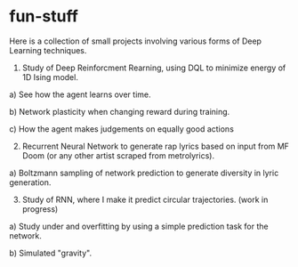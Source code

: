 # fun-stuff

Here is a collection of small projects involving various forms of Deep Learning techniques.

1. Study of Deep Reinforcment Rearning, using DQL to minimize energy of 1D Ising model.

  a) See how the agent learns over time.
  
  b) Network plasticity when changing reward during training.
  
  c) How the agent makes judgements on equally good actions

2. Recurrent Neural Network to generate rap lyrics based on input from MF Doom (or any other artist scraped from metrolyrics).

  a) Boltzmann sampling of network prediction to generate diversity in lyric generation.

3. Study of RNN, where I make it predict circular trajectories. (work in progress)

  a) Study under and overfitting by using a simple prediction task for the network.
  
  b) Simulated "gravity".

